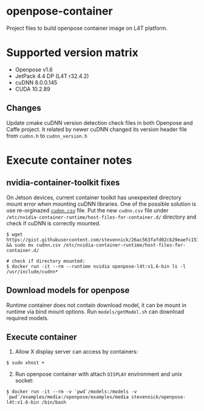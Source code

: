 openpose-container
==================

Project files to build openpose container image on L4T platform.


# Supported version matrix
* Openpose v1.6
* JetPack 4.4 DP (L4T r32.4.2)
* cuDNN 8.0.0.145
* CUDA 10.2.89

## Changes
Update cmake cuDNN version detection check files in both Openpose and Caffe project.
It related by newer cuDNN changed its version header file from `cudnn.h` to `cudnn_version.h`

# Execute container notes
## nvidia-container-toolkit fixes
On Jetson devices, current container toolkit has unexpexted directory mount error when mounting cuDNN libraries.
One of the possible solution is use re-orginazed [`cudnn.csv`](https://gist.github.com/stevennick/26ac563fafd02cb29eaefc157d897174) file.
Put the new `cudnn.csv` file under `/etc/nvidia-container-runtime/host-files-for-container.d/` directory and check if cuDNN is correctly mounted.
```=shell
$ wget https://gist.githubusercontent.com/stevennick/26ac563fafd02cb29eaefc157d897174/raw/63546349ff2ace6bbb836c1c869e60985f601ebb/cudnn.csv && sudo mv cudnn.csv /etc/nvidia-container-runtime/host-files-for-container.d/

# check if directory mounted:
$ docker run -it --rm --runtime nvidia openpose-l4t:v1.6-bin ls -l /usr/include/cudnn*
```

## Download models for openpose
Runtime container does not contain download model, it can be mount in runtime via bind mount options.
Run `models/getModel.sh` can download required models.

## Execute container
1. Allow X display server can access by containers:
```=shell
$ sudo xhost +
```
2. Run openpose container with attach `DISPLAY` environment and unix socket:
```=shell
$ docker run -it --rm -v `pwd`/models:/models -v `pwd`/examples/media:/openpose/examples/media stevennick/openpose-l4t:v1.6-bin /bin/bash
```

